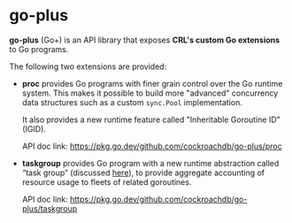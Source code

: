 # go-plus

**go-plus** (Go+) is an API library that exposes **CRL's custom Go
extensions** to Go programs.

The following two extensions are provided:

- **proc** provides Go programs with finer grain control over the
  Go runtime system. This makes it possible to build more "advanced"
  concurrency data structures such as a custom `sync.Pool` implementation.

  It also provides a new runtime feature called "Inheritable Goroutine
  ID" (IGID).

  API doc link: https://pkg.go.dev/github.com/cockroachdb/go-plus/proc

- **taskgroup** provides Go program with a new runtime abstraction called
  “task group” (discussed [here](https://github.com/cockroachdb/cockroach/pull/60589)),
  to provide aggregate accounting of resource usage to fleets of related
  goroutines.

  API doc link: https://pkg.go.dev/github.com/cockroachdb/go-plus/taskgroup
